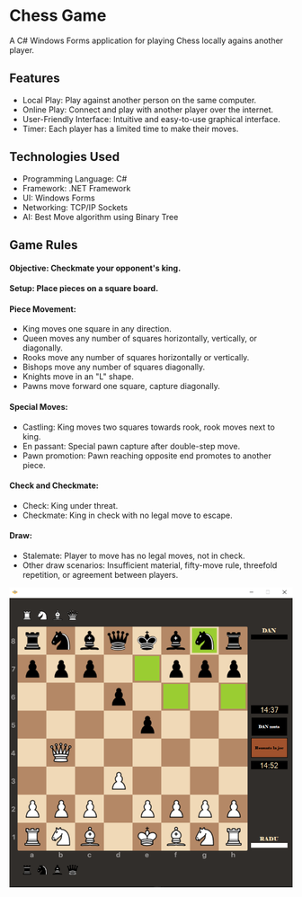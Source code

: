 # Chess Game

A C# Windows Forms application for playing Chess locally agains another player.


## Features

- Local Play: Play against another person on the same computer.
- Online Play: Connect and play with another player over the internet.
- User-Friendly Interface: Intuitive and easy-to-use graphical interface.
- Timer: Each player has a limited time to make their moves.


## Technologies Used

- Programming Language: C#
- Framework: .NET Framework
- UI: Windows Forms
- Networking: TCP/IP Sockets
- AI: Best Move algorithm using Binary Tree
 
## Game Rules

#### Objective: Checkmate your opponent's king.
#### Setup: Place pieces on a square board.
#### Piece Movement:
- King moves one square in any direction.
- Queen moves any number of squares horizontally, vertically, or diagonally.
- Rooks move any number of squares horizontally or vertically.
- Bishops move any number of squares diagonally.
- Knights move in an "L" shape.
- Pawns move forward one square, capture diagonally.
#### Special Moves:
- Castling: King moves two squares towards rook, rook moves next to king.
- En passant: Special pawn capture after double-step move.
- Pawn promotion: Pawn reaching opposite end promotes to another piece.
#### Check and Checkmate:
- Check: King under threat.
- Checkmate: King in check with no legal move to escape.
#### Draw:
- Stalemate: Player to move has no legal moves, not in check.
- Other draw scenarios: Insufficient material, fifty-move rule, threefold repetition, or agreement between players.


<img src="https://github.com/RaduCruceat/Chess/blob/master/Resources/TablaSahScreen.png" alt="Game Board">
